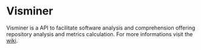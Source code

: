 # Visminer
Visminer is a API to facilitate software analysis and comprehension offering repository analysis and metrics
calculation. For more informations visit the <a href="https://github.com/visminer/Visminer/wiki">wiki</a>.
